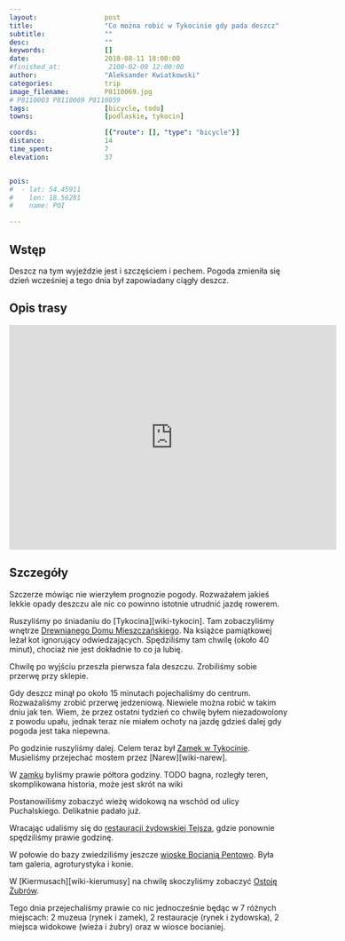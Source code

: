```yaml
---
layout:                 post
title:                  "Co można robić w Tykocinie gdy pada deszcz"
subtitle:               ""
desc:                   ""
keywords:               []
date:                   2018-08-11 18:00:00
#finished_at:            2100-02-09 12:00:00
author:                 "Aleksander Kwiatkowski"
categories:             trip
image_filename:         P8110069.jpg
# P8110003 P8110069 P8110059
tags:                   [bicycle, todo]
towns:                  [podlaskie, tykocin]

coords:                 [{"route": [], "type": "bicycle"}]
distance:               14
time_spent:             7
elevation:              37


pois:
#  - lat: 54.45911
#    lon: 18.56281
#    name: POI

---
```



## Wstęp

Deszcz na tym wyjeździe jest i szczęściem i pechem. Pogoda zmieniła się dzień
wcześniej a tego dnia był zapowiadany ciągły deszcz.

## Opis trasy

<iframe height='405' width='590' frameborder='0' allowtransparency='true' scrolling='no' src='https://www.strava.com/activities/1767937186/embed/2487667a9f0eaa5a4e76d667e8038d2d23bf7361'></iframe>

## Szczegóły

Szczerze mówiąc nie wierzyłem prognozie pogody. Rozważałem jakieś lekkie
opady deszczu ale nic co powinno istotnie utrudnić jazdę rowerem.

Ruszyliśmy po śniadaniu do [Tykocina][wiki-tykocin]. Tam zobaczyliśmy wnętrze
[Drewnianego Domu Mieszczańskiego][tykocin-dom]. Na książce pamiątkowej leżał
kot ignorujący odwiedzających. Spędziliśmy tam chwilę (około 40 minut), chociaż nie jest
dokładnie to co ja lubię.

[tykocin-dom]: http://placczarnieckiego10.net/

Chwilę po wyjściu przeszła pierwsza fala deszczu. Zrobiliśmy sobie przerwę przy
sklepie.

Gdy deszcz minął po około 15 minutach pojechaliśmy do centrum. Rozważaliśmy
zrobić przerwę jedzeniową. Niewiele można robić w takim dniu jak ten.
Wiem, że przez ostatni tydzień co chwilę byłem niezadowolony z powodu upału,
jednak teraz nie miałem ochoty na jazdę gdzieś dalej gdy pogoda jest taka
niepewna.

Po godzinie ruszyliśmy dalej. Celem teraz był [Zamek w Tykocinie][tykocin-zamek].
Musieliśmy przejechać mostem przez [Narew][wiki-narew].

[tykocin-zamek]: http://www.zamekwtykocinie.pl/

W [zamku][tykocin-zamek] byliśmy prawie półtora godziny. TODO bagna, rozległy teren,
skomplikowana historia, może jest skrót na wiki

Postanowiliśmy zobaczyć wieżę widokową na wschód od ulicy Puchalskiego.
Delikatnie padało już.

Wracając udaliśmy się do [restauracji żydowskiej Tejsza][tejsza], gdzie ponownie
spędziliśmy prawie godzinę.

[tejsza]: http://tejsza.eu/

[pentowo-bociany]: http://www.pentowo.pl/

W połowie do bazy zwiedziliśmy jeszcze [wioskę Bocianią Pentowo][pentowo-bociany].
Była tam galeria, agroturystyka i konie.

[kiermusy-zubry]: http://kiermusy.com.pl/pl/atrakcje/pierwsza-w-polsce-prywatna-ostoya-zubra-w-kiermusach/

W [Kiermusach][wiki-kierumusy] na chwilę skoczyliśmy zobaczyć [Ostoję Żubrów][kiermusy-zubry].

Tego dnia przejechaliśmy prawie co nic jednocześnie będąc w 7 różnych miejscach:
2 muzeua (rynek i zamek), 2 restauracje (rynek i żydowska), 2 miejsca widokowe (wieża i żubry)
oraz w wiosce bocianiej.
